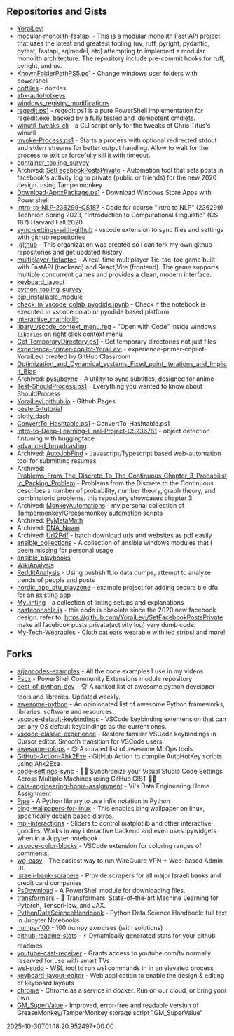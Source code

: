 ## Repositories and Gists
- [YoraiLevi](https://github.com/YoraiLevi/YoraiLevi)  
- [modular-monolith-fastapi](https://github.com/YoraiLevi/modular-monolith-fastapi) - This is a modular monolith Fast API project that uses the latest and greatest tooling (uv, ruff, pyright, pydantic, pytest, fastapi, sqlmodel, etc) attempting to implement a modular monolith architecture. The repository include pre-commit hooks for ruff, pyright, and uv.  
- [KnownFolderPathPS5.ps1](https://gist.github.com/YoraiLevi/0f333d520f502fdb1244cdf0524db6d2) - Change windows user folders with powershell  
- [dotfiles](https://github.com/YoraiLevi/dotfiles) - dotfiles  
- [ahk-autohotkeys](https://github.com/YoraiLevi/ahk-autohotkeys)  
- [windows_registry_modifications](https://github.com/YoraiLevi/windows_registry_modifications)  
- [regedit.ps1](https://github.com/YoraiLevi/regedit.ps1) - regedit.ps1 is a pure PowerShell implementation for regedit.exe, backed by a fully tested and idempotent cmdlets.   
- [winutil_tweaks_cli](https://github.com/YoraiLevi/winutil_tweaks_cli) - a CLI script only for the tweaks of Chris Titus's winutil  
- [Invoke-Process.ps1](https://gist.github.com/YoraiLevi/d0d95011bed792dff57a301dbc2780ec) -     Starts a process with optional redirected stdout and stderr streams for better output handling. Allow to wait for the process to exit or forcefully kill it with timeout.  
- [container_tooling_survey](https://github.com/YoraiLevi/container_tooling_survey)  
- Archived: [SetFacebookPostsPrivate](https://github.com/YoraiLevi/SetFacebookPostsPrivate) - Automation tool that sets posts in facebook's activity log to private (public or friends) for the new 2020 design. using Tampermonkey  
- [Download-AppxPackage.ps1](https://gist.github.com/YoraiLevi/e1888ee1c06b34cb02d4b58b739301af) - Download Windows Store Apps with Powershell  
- [Intro-to-NLP-236299-CS187](https://github.com/YoraiLevi/Intro-to-NLP-236299-CS187) - Code for course "Intro to NLP" (236299) Technion Spring 2023, "Introduction to Computational Linguistic" (CS 187) Harvard Fall 2020  
- [sync-settings-with-github](https://github.com/YoraiLevi/sync-settings-with-github) - vscode extension to sync files and settings with github repositories  
- [.github](https://github.com/ForkYoraiLevi/.github) - This organization was created so i can fork my own github repositories and get updated history   
- [multiplayer-tictactoe](https://github.com/YoraiLevi/multiplayer-tictactoe) - A real-time multiplayer Tic-tac-toe game built with FastAPI (backend) and React,Vite (frontend). The game supports multiple concurrent games and provides a clean, modern interface.    
- [keyboard_layout](https://github.com/YoraiLevi/keyboard_layout)  
- [python_tooling_survey](https://github.com/YoraiLevi/python_tooling_survey)  
- [pip_installable_module](https://github.com/YoraiLevi/pip_installable_module)  
- [check_in_vscode_colab_pyodide.ipynb](https://gist.github.com/YoraiLevi/b1ef408b50fd60ac1cbf90621b60b0bd) - Check if the notebook is executed in vscode colab or pyodide based platform  
- [interactive_matplotlib](https://github.com/YoraiLevi/interactive_matplotlib)  
- [libary_vscode_context_menu.reg](https://gist.github.com/YoraiLevi/418c973a319008fb2f5c1ebbbd38bad2) - "Open with Code" inside windows `libaries` on right click context menu  
- [Get-TemporaryDirectory.ps1](https://gist.github.com/YoraiLevi/ee4394992d820c05b9f820a166eaf987) - Get temporary directories not just files  
- [experience-primer-copilot-YoraiLevi](https://github.com/Exp-Primer-Copilot-Cohort-1/experience-primer-copilot-YoraiLevi) - experience-primer-copilot-YoraiLevi created by GitHub Classroom  
- [Optimization_and_Dynamical_systems_Fixed_point_iterations_and_Implicit_Bias](https://github.com/YoraiLevi/Optimization_and_Dynamical_systems_Fixed_point_iterations_and_Implicit_Bias)  
- Archived: [pysubsync](https://github.com/YoraiLevi/pysubsync) - A utility to sync subtitles, designed for anime  
- [Test-ShouldProcess.ps1](https://gist.github.com/YoraiLevi/db0a84ff7be60a974f87a527a6ecfe87) - Everything you wanted to know about ShouldProcess  
- [YoraiLevi.github.io](https://github.com/YoraiLevi/YoraiLevi.github.io) - Github Pages  
- [pester5-tutorial](https://github.com/YoraiLevi/pester5-tutorial)  
- [plotly_dash](https://github.com/YoraiLevi/plotly_dash)  
- [ConvertTo-Hashtable.ps1](https://gist.github.com/YoraiLevi/292bb8d0e2ce0f87d37e5d5d735fff16) - ConvertTo-Hashtable.ps1  
- [Intro-to-Deep-Learning-Final-Project-CS236781](https://github.com/YoraiLevi/Intro-to-Deep-Learning-Final-Project-CS236781) - object detection fintuning with huggingface  
- [advanced_broadcasting](https://github.com/YoraiLevi/advanced_broadcasting)  
- Archived: [AutoJobFind](https://github.com/YoraiLevi/AutoJobFind) - Javascript/Typescript based web-automation tool for submitting resumes  
- Archived: [Problems_From_The_Discrete_To_The_Continuous_Chapter_3_Probabilistic_Packing_Problem](https://github.com/YoraiLevi/Problems_From_The_Discrete_To_The_Continuous_Chapter_3_Probabilistic_Packing_Problem) - Problems from  the Discrete to  the Continuous describes a number of probability, number theory, graph  theory, and combinatoric problems. this repository showcases chapter 3  
- Archived: [MonkeyAutomations](https://github.com/YoraiLevi/MonkeyAutomations) - my personal collection of Tampermonkey/Greesemonkey automation scripts  
- Archived: [PyMetaMath](https://github.com/YoraiLevi/PyMetaMath)  
- Archived: [DNA_Noam](https://github.com/YoraiLevi/DNA_Noam)  
- Archived: [Url2Pdf](https://github.com/YoraiLevi/Url2Pdf) - batch download urls and websites as pdf easily  
- [ansible_collections](https://github.com/YoraiLevi/ansible_collections) - A collection of ansible windows modules that I deem missing for personal usage   
- [ansible_playbooks](https://github.com/YoraiLevi/ansible_playbooks)  
- [WikiAnalysis](https://github.com/YoraiLevi/WikiAnalysis)  
- [RedditAnalysis](https://github.com/YoraiLevi/RedditAnalysis) - Using pushshift.io data dumps, attempt to analyze trends of people and posts  
- [nordic_app_dfu_playzone](https://github.com/YoraiLevi/nordic_app_dfu_playzone) - example project for adding secure ble dfu for an existing app  
- [MyLinting](https://github.com/YoraiLevi/MyLinting) - a collection of linting setups and explanations   
- [pasteconsole.js](https://gist.github.com/YoraiLevi/3365f9a60c8033d8c797dc409acbb26e) - this code is obsolete since the 2020 new facebook design. refer to: https://github.com/YoraiLevi/SetFacebookPostsPrivate make all facebook posts private(activity log) very dumb code.  
- [My-Tech-Wearables](https://github.com/YoraiLevi/My-Tech-Wearables) - Cloth cat ears wearable with led strips! and more!  
## Forks
- [arjancodes-examples](https://github.com/YoraiLevi/arjancodes-examples) - All the code examples I use in my videos  
- [Pscx](https://github.com/YoraiLevi/Pscx) - PowerShell Community Extensions module repository  
- [best-of-python-dev](https://github.com/YoraiLevi/best-of-python-dev) - 🏆 A ranked list of awesome python developer tools and libraries. Updated weekly.  
- [awesome-python](https://github.com/YoraiLevi/awesome-python) - An opinionated list of awesome Python frameworks, libraries, software and resources.  
- [vscode-default-keybindings](https://github.com/YoraiLevi/vscode-default-keybindings) - VSCode keybinding extentension that can set any OS default keybindings as the current ones.  
- [vscode-classic-experience](https://github.com/YoraiLevi/vscode-classic-experience) - Restore familiar VSCode keybindings in Cursor editor. Smooth transition for VSCode users.  
- [awesome-mlops](https://github.com/YoraiLevi/awesome-mlops) - :sunglasses: A curated list of awesome MLOps tools  
- [GitHub-Action-Ahk2Exe](https://github.com/YoraiLevi/GitHub-Action-Ahk2Exe) - GitHub Action to compile AutoHotKey scripts using Ahk2Exe  
- [code-settings-sync](https://github.com/YoraiLevi/code-settings-sync) - 🌴💪 Synchronize your Visual Studio Code Settings Across Multiple Machines using GitHub GIST 💪🌴  
- [data-engineering-home-assignment](https://github.com/YoraiLevi/data-engineering-home-assignment) - Vi's Data Engineering Home Assignment  
- [Pipe](https://github.com/YoraiLevi/Pipe) - A Python library to use infix notation in Python  
- [bing-wallpapers-for-linux](https://github.com/YoraiLevi/bing-wallpapers-for-linux) - This enables bing wallpaper on linux, specifically debian based distros.  
- [mpl-interactions](https://github.com/YoraiLevi/mpl-interactions) - Sliders to control matplotlib and other interactive goodies. Works in any interactive backend and even uses ipywidgets when in a Jupyter notebook  
- [vscode-color-blocks](https://github.com/YoraiLevi/vscode-color-blocks) - VSCode extension for coloring ranges of comments.  
- [wg-easy](https://github.com/YoraiLevi/wg-easy) - The easiest way to run WireGuard VPN + Web-based Admin UI.  
- [israeli-bank-scrapers](https://github.com/YoraiLevi/israeli-bank-scrapers) - Provide scrapers for all major Israeli banks and credit card companies  
- [PsDownload](https://github.com/YoraiLevi/PsDownload) - A PowerShell module for downloading files.  
- [transformers](https://github.com/YoraiLevi/transformers) - 🤗 Transformers: State-of-the-art Machine Learning for Pytorch, TensorFlow, and JAX.  
- [PythonDataScienceHandbook](https://github.com/YoraiLevi/PythonDataScienceHandbook) - Python Data Science Handbook: full text in Jupyter Notebooks  
- [numpy-100](https://github.com/YoraiLevi/numpy-100) - 100 numpy exercises (with solutions)  
- [github-readme-stats](https://github.com/YoraiLevi/github-readme-stats) - :zap: Dynamically generated stats for your github readmes  
- [youtube-cast-receiver](https://github.com/YoraiLevi/youtube-cast-receiver) - Grants access to youtube.com/tv normally reserved for use with smart TVs  
- [wsl-sudo](https://github.com/YoraiLevi/wsl-sudo) - WSL tool to run wsl commands in in an elevated process  
- [keyboard-layout-editor](https://github.com/YoraiLevi/keyboard-layout-editor) - Web application to enable the design & editing of keyboard layouts  
- [chrome](https://github.com/YoraiLevi/chrome) - Chrome as a service in docker. Run on our cloud, or bring your own  
- [GM_SuperValue](https://github.com/YoraiLevi/GM_SuperValue) - Improved, error-free and readable version of GreaseMonkey/TamperMonkey storage script "GM_SuperValue"  
  
2025-10-30T01:18:20.952497+00:00
